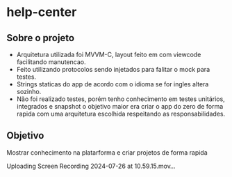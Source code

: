 # help-center

##  Sobre o projeto
 - Arquitetura utilizada foi MVVM-C, layout feito em com viewcode facilitando manutencao.
- Feito utilizando protocolos sendo injetados para falitar o mock para testes. 
- Strings staticas do app de acordo com o idioma se for ingles altera sozinho.
- Não foi realizado testes, porém tenho conhecimento em testes unitários, integrados e snapshot o objetivo maior era criar o app do zero de forma rapida com uma arquitetura escolhida respeitando as responsabilidades. 

## Objetivo 
Mostrar conhecimento na platarforma e criar projetos de forma rapida 


Uploading Screen Recording 2024-07-26 at 10.59.15.mov…


